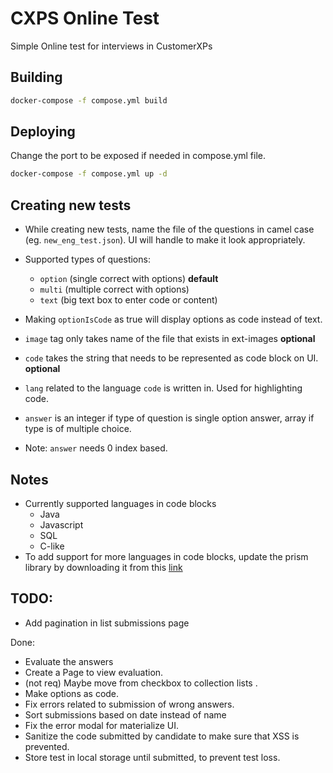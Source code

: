 # CXPS Online Test

Simple Online test for interviews in CustomerXPs


## Building

```bash
docker-compose -f compose.yml build
```

## Deploying

Change the port to be exposed if needed in compose.yml file.

```bash
docker-compose -f compose.yml up -d
```

## Creating new tests
 
 - While creating new tests, name the file of the questions 
   in camel case (eg. `new_eng_test.json`). UI will handle to make it look appropriately.

 - Supported types of questions:
   - `option` (single correct with options) **default**
   - `multi` (multiple correct with options)
   - `text` (big text box to enter code or content)
 - Making `optionIsCode` as true will display options as code instead of text.
   
 - `image` tag only takes name of the file that exists in ext-images **optional**
 - `code` takes the string that needs to be represented as code block on UI. **optional**
 - `lang` related to the language `code` is written in. Used for highlighting code.
 - `answer` is an integer if type of question is single option answer, 
    array if type is of multiple choice.
 - Note: `answer` needs 0 index based.

## Notes
 - Currently supported languages in code blocks
   - Java
   - Javascript
   - SQL
   - C-like 
 - To add support for more languages in code blocks, 
   update the prism library by downloading it from this
   [link](https://prismjs.com/download.html#themes=prism-tomorrow&languages=clike+javascript+java+sql)
   

## TODO:
 - Add pagination in list submissions page

Done:
 - Evaluate the answers
 - Create a Page to view evaluation.
 - (not req) Maybe move from checkbox to collection lists .
 - Make options as code.
 - Fix errors related to submission of wrong answers.
 - Sort submissions based on date instead of name
 - Fix the error modal for materialize UI.
 - Sanitize the code submitted by candidate to make sure that XSS is prevented.
 - Store test in local storage until submitted, to prevent test loss.
 
